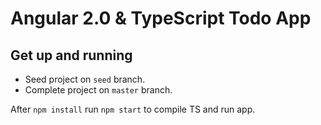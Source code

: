 # Angular 2.0 & TypeScript Todo App 

## Get up and running

* Seed project on `seed` branch. 
* Complete project on `master` branch. 

After `npm install` run `npm start` to compile TS and run app. 
